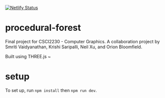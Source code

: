 [![Netlify Status](https://api.netlify.com/api/v1/badges/fb1a8893-2b14-42b5-a89b-2b5a68bf4cae/deploy-status)](https://app.netlify.com/sites/desktop-world/deploys)

# procedural-forest

Final project for CSCI2230 - Computer Graphics. A collaboration project by Smriti Vaidyanathan, Krishi Saripalli, Neil Xu, and Orion Bloomfield.

Built using THREE.js ~

# setup

To set up, run `npm install` then `npm run dev`.
